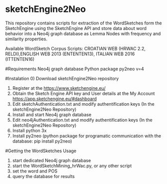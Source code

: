 # sketchEngine2Neo
This repository contains scripts for extraction of the WordSketches form the SketchEngine using the SketchEngine API and store data about word behavior into a Neo4j graph database as Lemma Nodes with frequency and similarity properties.

Available WordSketch Corpus Scripts:
CROATIAN WEB (HRWAC 2.2, RELDI),ENGLISH WEB 2013 (ENTENTEN13), ITALIAN WEB 2016 (ITTENTEN16)

#Requirements
Neo4j graph database
Python package py2neo v=4 

#Instalation
0) Download sketchEngine2Neo repository
1) Register at the https://www.sketchengine.eu/
2) Obtain the Sketch Engine API key and User details at the My Account https://app.sketchengine.eu/#dashboard 
3) Edit sketchAuthentication.txt and modify authentification keys (In the sketchEngine2Neo Repository)
4) Install and start Neo4j graph database
5) Edit neo4jAuthentication.txt and modify authentification keys  (In the sketchEngine2Neo Repository)
6) Install python 3x
7) Install py2neo (python package for programatic communication with the database: pip install py2neo)

#Getting the WordSketches Usage
1) start dedicated Neo4j graph database
2) start  the WordSketchMining_hrWac.py, or any other script
3) set the word and POS
4) query the database for results


